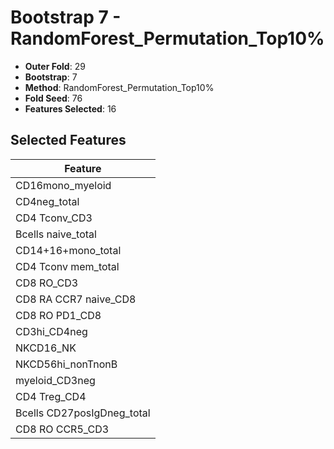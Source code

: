 # Bootstrap 7 - RandomForest_Permutation_Top10%

- **Outer Fold**: 29
- **Bootstrap**: 7
- **Method**: RandomForest_Permutation_Top10%
- **Fold Seed**: 76
- **Features Selected**: 16

## Selected Features

| Feature |
|---------|
| CD16mono_myeloid |
| CD4neg_total |
| CD4 Tconv_CD3 |
| Bcells naive_total |
| CD14+16+mono_total |
| CD4 Tconv mem_total |
| CD8 RO_CD3 |
| CD8 RA CCR7 naive_CD8 |
| CD8 RO PD1_CD8 |
| CD3hi_CD4neg |
| NKCD16_NK |
| NKCD56hi_nonTnonB |
| myeloid_CD3neg |
| CD4 Treg_CD4 |
| Bcells CD27posIgDneg_total |
| CD8 RO CCR5_CD3 |
